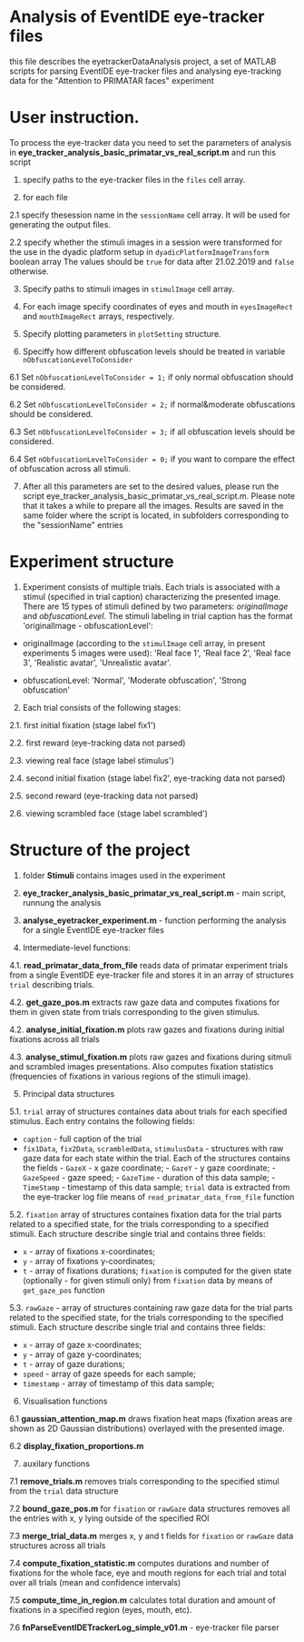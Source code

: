# Analysis of EventIDE eye-tracker files

this file describes the eyetrackerDataAnalysis project, a set of MATLAB scripts for parsing EventIDE eye-tracker files and analysing eye-tracking data for the "Attention to PRIMATAR faces" experiment

# User instruction.

To process the eye-tracker data you need to set the parameters of analysis in **eye_tracker_analysis_basic_primatar_vs_real_script.m** and run this script

1. specify paths to the eye-tracker files in the ``files`` cell array.

2. for each file 

2.1 specify thesession name in the ``sessionName`` cell array. It will be used for generating the output files.

2.2 specify whether the stimuli images in a session were transformed for the use in the dyadic platform setup in ``dyadicPlatformImageTransform`` boolean array
The values should be ``true`` for data after 21.02.2019 and ``false`` otherwise.

3. Specify paths to stimuli images in ``stimulImage`` cell array.

4. For each image specify coordinates of eyes and mouth in ``eyesImageRect`` and ``mouthImageRect`` arrays, respectively.

5. Specify plotting parameters in ``plotSetting`` structure.

6. Speciffy how different obfuscation levels should be treated in variable ``nObfuscationLevelToConsider``

6.1 Set ``nObfuscationLevelToConsider = 1;`` if only normal obfuscation should be considered.

6.2 Set ``nObfuscationLevelToConsider = 2;`` if normal&moderate obfuscations should be considered.

6.3 Set ``nObfuscationLevelToConsider = 3;`` if all obfuscation levels should be considered.

6.4 Set ``nObfuscationLevelToConsider = 0;`` if you want to compare the effect of obfuscation across all stimuli.

7. After all this parameters are set to the desired values, please run the script eye_tracker_analysis_basic_primatar_vs_real_script.m. Please note that it takes a while to prepare all the images. Results are saved in the same folder where the script is located, in subfolders corresponding to the "sessionName" entries

# Experiment structure

1. Experiment consists of multiple trials. Each trials is associated with a stimul (specified in trial caption) characterizing the presented image. There are 15 types of stimuli defined by two parameters: *originalImage* and *obfuscationLevel*. 
The stimuli labeling in trial caption has the format 'originalImage - obfuscationLevel':

- originalImage (according to the ``stimulImage`` cell array, in present experiments 5 images were used): 'Real face 1', 'Real face 2', 'Real face 3', 'Realistic avatar', 'Unrealistic avatar'. 

- obfuscationLevel: 'Normal', 'Moderate obfuscation', 'Strong obfuscation' 

2. Each trial consists of the following stages: 

2.1. first initial fixation (stage label fix1')

2.2. first reward  (eye-tracking data not parsed)

2.3. viewing real face (stage label stimulus')

2.4. second initial fixation (stage label fix2', eye-tracking data not parsed)

2.5. second reward (eye-tracking data not parsed)

2.6. viewing scrambled face (stage label scrambled')


# Structure of the project

1. folder **Stimuli** contains images used in the experiment

2. **eye_tracker_analysis_basic_primatar_vs_real_script.m** - main script, runnung the analysis

3. **analyse_eyetracker_experiment.m** - function performing the analysis for a single EventIDE eye-tracker files

4. Intermediate-level functions:

4.1. **read_primatar_data_from_file** reads data of primatar experiment trials from a single EventIDE eye-tracker file and stores it in an array of structures ``trial`` describing trials.

4.2. **get_gaze_pos.m** extracts raw gaze data and computes fixations for them in given state from trials corresponding to the given stimulus. 

4.2. **analyse_initial_fixation.m** plots raw gazes and fixations during initial fixations across all trials

4.3. **analyse_stimul_fixation.m** plots raw gazes and fixations during sitmuli and scrambled images presentations. Also computes fixation statistics (frequencies of fixations in various regions of the stimuli image).

5. Principal data structures

5.1. ``trial`` array of structures containes data about trials for each specified stimulus. Each entry contains the following fields:
- ``caption`` - full caption of the trial
- ``fix1Data``, ``fix2Data``, ``scrambledData``, ``stimulusData`` - structures with raw gaze data for each state within the trial. Each of the structures contains the fields
        - ``GazeX`` - x gaze coordinate;
        - ``GazeY`` - y gaze coordinate;
        - ``GazeSpeed`` - gaze speed;
        - ``GazeTime`` - duration of this data sample;
        - ``TimeStamp`` - timestamp of this data sample;
``trial`` data is extracted from the eye-tracker log file means of ``read_primatar_data_from_file`` function        
        
5.2. ``fixation`` array of structures containes fixation data for the trial parts related to a specified state, for the trials corresponding to a specified stimuli. Each structure describe single trial and contains three fields:
- ``x`` - array of fixations x-coordinates;
- ``y`` - array of fixations y-coordinates;
- ``t`` - array of fixations durations;
``fixation`` is computed for the given state (optionally - for given stimuli only) from ``fixation`` data by means of ``get_gaze_pos`` function

5.3. ``rawGaze`` - array of structures containing raw gaze data for the trial parts related to the specified state, for the trials corresponding to the specified stimuli. Each structure describe single trial and contains three fields:
- ``x`` - array of gaze x-coordinates;
- ``y`` - array of gaze y-coordinates;
- ``t`` - array of gaze durations;
- ``speed`` - array of gaze speeds for each sample;
- ``timestamp`` - array of timestamp of this data sample;

6. Visualisation functions

6.1 **gaussian_attention_map.m** draws fixation heat maps (fixation areas are shown as 2D Gaussian distributions) overlayed with the presented image.

6.2 **display_fixation_proportions.m**

7. auxilary functions

7.1 **remove_trials.m** removes trials corresponding to the specified stimul from the ``trial`` data structure

7.2 **bound_gaze_pos.m** for ``fixation`` or ``rawGaze`` data structures removes all the entries with x, y lying outside of the specified ROI

7.3 **merge_trial_data.m** merges x, y and t fields for ``fixation`` or ``rawGaze`` data structures across all trials

7.4 **compute_fixation_statistic.m** computes durations and number of fixations for the whole face, eye and mouth regions for each trial and total over all trials (mean and confidence intervals)

7.5 **compute_time_in_region.m**  calculates total duration and amount of fixations in a specified region (eyes, mouth, etc).

7.6 **fnParseEventIDETrackerLog_simple_v01.m** - eye-tracker file parser
